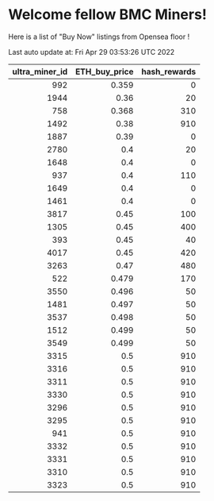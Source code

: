 # Welcome fellow BMC Miners!
Here is a list of "Buy Now" listings from Opensea floor !


Last auto update at: Fri Apr 29 03:53:26 UTC 2022


|   ultra_miner_id |   ETH_buy_price |   hash_rewards |
|-----------------:|----------------:|---------------:|
|              992 |           0.359 |              0 |
|             1944 |           0.36  |             20 |
|              758 |           0.368 |            310 |
|             1492 |           0.38  |            910 |
|             1887 |           0.39  |              0 |
|             2780 |           0.4   |             20 |
|             1648 |           0.4   |              0 |
|              937 |           0.4   |            110 |
|             1649 |           0.4   |              0 |
|             1461 |           0.4   |              0 |
|             3817 |           0.45  |            100 |
|             1305 |           0.45  |            400 |
|              393 |           0.45  |             40 |
|             4017 |           0.45  |            420 |
|             3263 |           0.47  |            480 |
|              522 |           0.479 |            170 |
|             3550 |           0.496 |             50 |
|             1481 |           0.497 |             50 |
|             3537 |           0.498 |             50 |
|             1512 |           0.499 |             50 |
|             3549 |           0.499 |             50 |
|             3315 |           0.5   |            910 |
|             3316 |           0.5   |            910 |
|             3311 |           0.5   |            910 |
|             3330 |           0.5   |            910 |
|             3296 |           0.5   |            910 |
|             3295 |           0.5   |            910 |
|              941 |           0.5   |            910 |
|             3332 |           0.5   |            910 |
|             3331 |           0.5   |            910 |
|             3310 |           0.5   |            910 |
|             3323 |           0.5   |            910 |